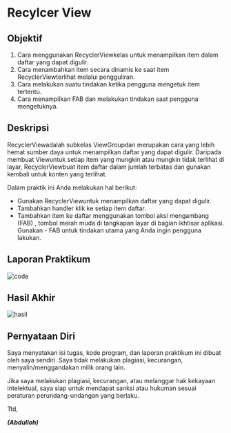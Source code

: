 # Recylcer View

## Objektif
1. Cara menggunakan RecyclerViewkelas untuk menampilkan item dalam daftar yang dapat digulir.
2. Cara menambahkan item secara dinamis ke saat item RecyclerViewterlihat melalui pengguliran.
3. Cara melakukan suatu tindakan ketika pengguna mengetuk item tertentu.
4. Cara menampilkan FAB dan melakukan tindakan saat pengguna mengetuknya.

## Deskripsi
RecyclerViewadalah subkelas ViewGroupdan merupakan cara yang lebih hemat sumber daya untuk menampilkan daftar yang dapat digulir. Daripada membuat Viewuntuk setiap item yang mungkin atau mungkin tidak terlihat di layar, RecyclerViewbuat item daftar dalam jumlah terbatas dan gunakan kembali untuk konten yang terlihat.

Dalam praktik ini Anda melakukan hal berikut:
- Gunakan RecyclerViewuntuk menampilkan daftar yang dapat digulir.
- Tambahkan handler klik ke setiap item daftar.
- Tambahkan item ke daftar menggunakan tombol aksi mengambang (FAB) , tombol merah muda di tangkapan layar di bagian ikhtisar aplikasi. Gunakan - FAB untuk tindakan utama yang Anda ingin pengguna lakukan.

## Laporan Praktikum

![code](img/samplecode.PNG)


## Hasil Akhir

![hasil](img/test.gif)


## Pernyataan Diri

Saya menyatakan isi tugas, kode program, dan laporan praktikum ini dibuat oleh saya sendiri. Saya tidak melakukan plagiasi, kecurangan, menyalin/menggandakan milik orang lain.

Jika saya melakukan plagiasi, kecurangan, atau melanggar hak kekayaan intelektual, saya siap untuk mendapat sanksi atau hukuman sesuai peraturan perundang-undangan yang berlaku.

Ttd,

***(Abdulloh)***
